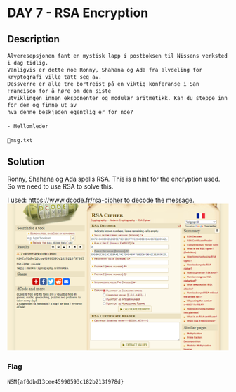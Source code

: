 # DAY 7 - RSA Encryption

## Description
````
Alveresepsjonen fant en mystisk lapp i postboksen til Nissens verksted i dag tidlig. 
Vanligvis er dette noe Ronny, Shahana og Ada fra alvdeling for kryptografi ville tatt seg av. 
Dessverre er alle tre bortreist på en viktig konferanse i San Francisco for å høre om den siste 
utviklingen innen eksponenter og modulær aritmetikk. Kan du steppe inn for dem og finne ut av 
hva denne beskjeden egentlig er for noe?

- Mellomleder

📎msg.txt
````

## Solution
Ronny, Shahana og Ada spells RSA. This is a hint for the encryption used. So we need to use RSA to solve this.

I used: https://www.dcode.fr/rsa-cipher to decode the message.
![img.png](img.png)


### Flag
```
NSM{af0dbd13cee45990593c182b213f978d}
```